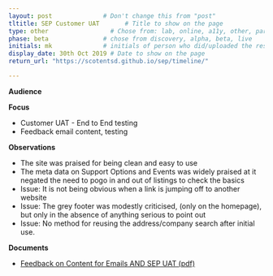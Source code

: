 ```yaml
---
layout: post              # Don't change this from "post"
tltitle: SEP Customer UAT       # Title to show on the page
type: other                 # Chose from: lab, online, a11y, other, partner
phase: beta               # chose from discovery, alpha, beta, live
initials: mk              # initials of person who did/uploaded the research
display_date: 30th Oct 2019 # Date to show on the page
return_url: "https://scotentsd.github.io/sep/timeline/"

---
```


**Audience**


**Focus**
- Customer UAT - End to End testing
- Feedback email content, testing

**Observations**
- The site was praised for being clean and easy to use
- The meta data on Support Options and Events was widely praised at it negated the need to pogo in and out of listings to check the basics
- Issue: It is not being obvious when a link is jumping off to another website
- Issue: The grey footer was modestly criticised, (only on the homepage), but only in the absence of anything serious to point out
- Issue: No method for reusing the address/company search after initial use.

**Documents**
- [Feedback on Content for Emails AND SEP UAT (pdf)](../files/SEP_2019_Oct_30_Feedback_Paras_Research.pdf)
